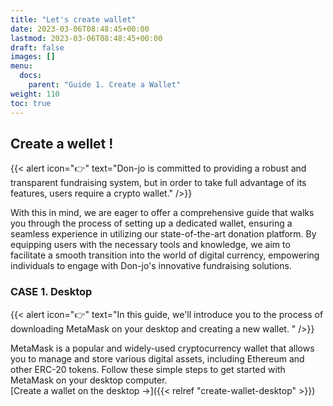 ```yaml
---
title: "Let's create wallet"
date: 2023-03-06T08:48:45+00:00
lastmod: 2023-03-06T08:48:45+00:00
draft: false
images: []
menu:
  docs:
    parent: "Guide 1. Create a Wallet"
weight: 110
toc: true
---
```


## Create a wellet !

{{< alert icon="👉" text="Don-jo is committed to providing a robust and transparent fundraising system, but in order to take full advantage of its features, users require a crypto wallet." />}}

With this in mind, we are eager to offer a comprehensive guide that walks you through the process of setting up a dedicated wallet, ensuring a seamless experience in utilizing our state-of-the-art donation platform. By equipping users with the necessary tools and knowledge, we aim to facilitate a smooth transition into the world of digital currency, empowering individuals to engage with Don-jo's innovative fundraising solutions.

### CASE 1. Desktop

{{< alert icon="👉" text="In this guide, we'll introduce you to the process of downloading MetaMask on your desktop and creating a new wallet. " />}}

MetaMask is a popular and widely-used cryptocurrency wallet that allows you to manage and store various digital assets, including Ethereum and other ERC-20 tokens. Follow these simple steps to get started with MetaMask on your desktop computer.</br>
[Create a wallet on the desktop →]({{< relref "create-wallet-desktop" >}})
